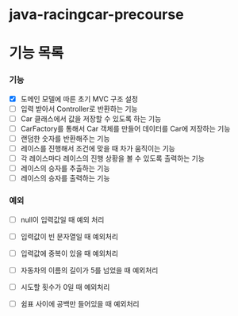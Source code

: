 # java-racingcar-precourse

# 기능 목록

### 기능

- [x] 도메인 모델에 따른 초기 MVC 구조 설정
- [ ] 입력 받아서 Controller로 반환하는 기능
- [ ] Car 클래스에서 값을 저장할 수 있도록 하는 기능
- [ ] CarFactory를 통해서 Car 객체를 만들어 데이터를 Car에 저장하는 기능
- [ ] 랜덤한 숫자를 반환해주는 기능
- [ ] 레이스를 진행해서 조건에 맞을 때 차가 움직이는 기능
- [ ] 각 레이스마다 레이스의 진행 상황을 볼 수 있도록 출력하는 기능
- [ ] 레이스의 승자를 추출하는 기능
- [ ] 레이스의 승자를 출력하는 기능

### 예외

- [ ] null이 입력값일 때 예외 처리
- [ ] 입력값이 빈 문자열일 때 예외처리
- [ ] 입력값에 중복이 있을 때 예외처리
- [ ] 자동차의 이름의 길이가 5를 넘었을 때 예외처리
- [ ] 시도할 횟수가 0일 때 예외처리
- [ ] 쉼표 사이에 공백만 들어있을 때 예외처리

